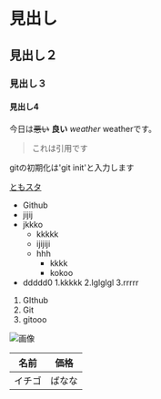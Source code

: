 # 見出し
## 見出し２
### 見出し３
#### 見出し4

今日は~~悪い~~ **良い** *weather* weatherです。

> これは引用です
>

gitの初期化は'git init'と入力します

[ともスタ](https://じじじ)

- Github
- jijij
- jkkko
  - kkkkk
  - ijijiji
  - hhh
    - kkkk
    - kokoo
- ddddd0
  1.kkkkk
  2.lglglgl
  3.rrrrr

1. GIthub
2. Git
3. gitooo

![画像](https//jjiji)


名前 | 価格
--- | ---
イチゴ | ばなな

